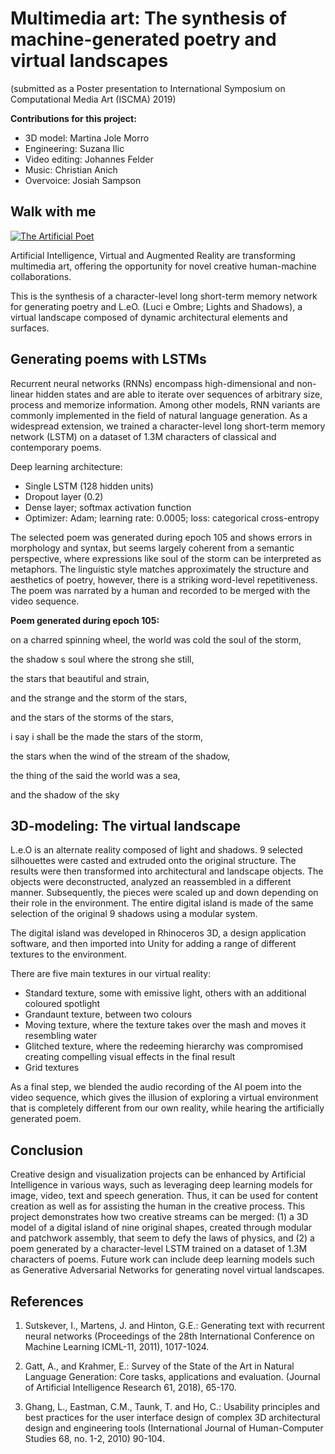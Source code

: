 # Multimedia art: The synthesis of machine-generated poetry and virtual landscapes
(submitted as a Poster presentation to International Symposium on Computational Media Art (ISCMA) 2019)

**Contributions for this project:**

* 3D model: Martina Jole Morro
* Engineering: Suzana Ilic
* Video editing: Johannes Felder
* Music: Christian Anich
* Overvoice: Josiah Sampson

## Walk with me

[![The Artificial Poet](http://img.youtube.com/vi/0euFsrI9TsI/0.jpg)](https://youtu.be/0euFsrI9TsI)

Artificial Intelligence, Virtual and Augmented Reality are transforming multimedia art, offering the opportunity for novel creative human-machine collaborations.

This is the synthesis of a character-level long short-term memory network for generating poetry and L.eO. (Luci e Ombre; Lights and Shadows), a virtual landscape composed of dynamic architectural elements and surfaces.

## Generating poems with LSTMs

Recurrent neural networks (RNNs) encompass high-dimensional and non-linear hidden states and are able to iterate over sequences of arbitrary size, process and memorize information. Among other models, RNN variants are commonly implemented in the field of natural language generation. As a widespread extension, we trained a character-level long short-term memory network (LSTM) on a dataset of 1.3M characters of classical and contemporary poems. 

Deep learning architecture:

* Single LSTM (128 hidden units)
* Dropout layer (0.2)
* Dense layer; softmax activation function
* Optimizer: Adam; learning rate: 0.0005; loss: categorical cross-entropy

The selected poem was generated during epoch 105 and shows errors in morphology and syntax, but seems largely coherent from a semantic perspective, where expressions like soul of the storm can be interpreted as metaphors. The linguistic style matches approximately the structure and aesthetics of poetry, however, there is a striking word-level repetitiveness. The poem was narrated by a human and recorded to be merged with the video sequence.

**Poem generated during epoch 105:**


on a charred spinning wheel, the world was cold the soul of the storm,

the shadow s soul where the strong she still, 

the stars that beautiful and strain, 

and the strange and the storm of the stars, 

and the stars of the storms of the stars, 

i say i shall be the made the stars of the storm, 

the stars when the wind of the stream of the shadow,

the thing of the said the world was a sea, 

and the shadow of the sky

 
## 3D-modeling: The virtual landscape

L.e.O is an alternate reality composed of light and shadows. 9 selected silhouettes were casted and extruded onto the original structure. The results were then transformed into architectural and landscape objects. The objects were deconstructed, analyzed an reassembled in a different manner. Subsequently, the pieces were scaled up and down depending on their role in the environment. The entire digital island is made of the same selection of the original 9 shadows using a modular system.

The digital island was developed in Rhinoceros 3D, a design application software, and then imported into Unity for adding a range of different textures to the environment. 

There are five main textures in our virtual reality:

* Standard texture, some with emissive light, others with an additional coloured spotlight
* Grandaunt texture, between two colours
* Moving texture, where the texture takes over the mash and moves it resembling water
* Glitched texture, where the redeeming hierarchy was compromised creating compelling visual effects in the final result
* Grid textures

As a final step, we blended the audio recording of the AI poem into the video sequence, which gives the illusion of exploring a virtual environment that is completely different from our own reality, while hearing the artificially generated poem.

## Conclusion

Creative design and visualization projects can be enhanced by Artificial Intelligence in various ways, such as leveraging deep learning models for image, video, text and speech generation. Thus, it can be used for content creation as well as for assisting the human in the creative process. This project demonstrates how two creative streams can be merged: (1) a 3D model of a digital island of nine original shapes, created through modular and patchwork assembly, that seem to defy the laws of physics, and (2) a poem generated by a character-level LSTM trained on a dataset of 1.3M characters of poems. Future work can include deep learning models such as Generative Adversarial Networks for generating novel virtual landscapes.

## References

1. Sutskever, I., Martens, J. and Hinton, G.E.: Generating text with recurrent neural networks (Proceedings of the 28th International Conference on Machine Learning ICML-11, 2011), 1017-1024.

2. Gatt, A., and Krahmer, E.: Survey of the State of the Art in Natural Language Generation: Core tasks, applications and evaluation. (Journal of Artificial Intelligence Research 61, 2018), 65-170.

3. Ghang, L., Eastman, C.M., Taunk, T. and Ho, C.: Usability principles and best practices for the user interface design of complex 3D architectural design and engineering tools (International Journal of Human-Computer Studies 68, no. 1-2, 2010) 90-104.

